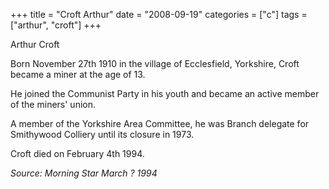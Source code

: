 +++
title = "Croft Arthur"
date = "2008-09-19"
categories = ["c"]
tags = ["arthur", "croft"]
+++

Arthur Croft

Born November 27th 1910 in the village of Ecclesfield, Yorkshire, Croft became a miner at the age of 13.

He joined the Communist Party in his youth and became an active member of the miners' union.

A member of the Yorkshire Area Committee, he was Branch delegate for Smithywood Colliery until its closure in 1973.

Croft died on February 4th 1994.

_Source: Morning Star March ? 1994_
